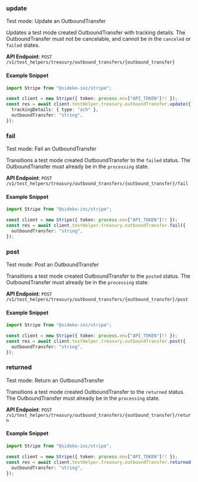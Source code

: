
### update <a name="update"></a>
Test mode: Update an OutboundTransfer

<p>Updates a test mode created OutboundTransfer with tracking details. The OutboundTransfer must not be cancelable, and cannot be in the <code>canceled</code> or <code>failed</code> states.</p>

**API Endpoint**: `POST /v1/test_helpers/treasury/outbound_transfers/{outbound_transfer}`

#### Example Snippet

```typescript
import Stripe from "@sideko-inc/stripe";

const client = new Stripe({ token: process.env["API_TOKEN"]!! });
const res = await client.testHelper.treasury.outboundTransfer.update({
  trackingDetails: { type: "ach" },
  outboundTransfer: "string",
});
```

### fail <a name="fail"></a>
Test mode: Fail an OutboundTransfer

<p>Transitions a test mode created OutboundTransfer to the <code>failed</code> status. The OutboundTransfer must already be in the <code>processing</code> state.</p>

**API Endpoint**: `POST /v1/test_helpers/treasury/outbound_transfers/{outbound_transfer}/fail`

#### Example Snippet

```typescript
import Stripe from "@sideko-inc/stripe";

const client = new Stripe({ token: process.env["API_TOKEN"]!! });
const res = await client.testHelper.treasury.outboundTransfer.fail({
  outboundTransfer: "string",
});
```

### post <a name="post"></a>
Test mode: Post an OutboundTransfer

<p>Transitions a test mode created OutboundTransfer to the <code>posted</code> status. The OutboundTransfer must already be in the <code>processing</code> state.</p>

**API Endpoint**: `POST /v1/test_helpers/treasury/outbound_transfers/{outbound_transfer}/post`

#### Example Snippet

```typescript
import Stripe from "@sideko-inc/stripe";

const client = new Stripe({ token: process.env["API_TOKEN"]!! });
const res = await client.testHelper.treasury.outboundTransfer.post({
  outboundTransfer: "string",
});
```

### returned <a name="returned"></a>
Test mode: Return an OutboundTransfer

<p>Transitions a test mode created OutboundTransfer to the <code>returned</code> status. The OutboundTransfer must already be in the <code>processing</code> state.</p>

**API Endpoint**: `POST /v1/test_helpers/treasury/outbound_transfers/{outbound_transfer}/return`

#### Example Snippet

```typescript
import Stripe from "@sideko-inc/stripe";

const client = new Stripe({ token: process.env["API_TOKEN"]!! });
const res = await client.testHelper.treasury.outboundTransfer.returned({
  outboundTransfer: "string",
});
```
